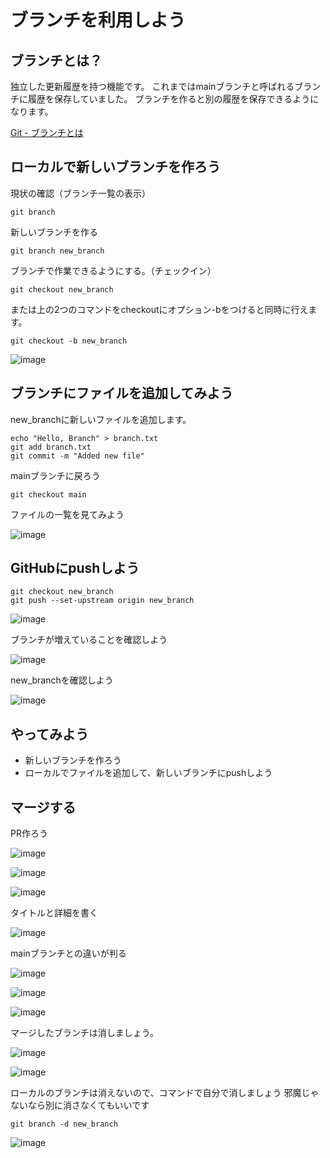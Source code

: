 # ブランチを利用しよう

## ブランチとは？
独立した更新履歴を持つ機能です。
これまではmainブランチと呼ばれるブランチに履歴を保存していました。
ブランチを作ると別の履歴を保存できるようになります。

[Git - ブランチとは](https://git-scm.com/book/ja/v2/Git-%E3%81%AE%E3%83%96%E3%83%A9%E3%83%B3%E3%83%81%E6%A9%9F%E8%83%BD-%E3%83%96%E3%83%A9%E3%83%B3%E3%83%81%E3%81%A8%E3%81%AF)


## ローカルで新しいブランチを作ろう

現状の確認（ブランチ一覧の表示）

```
git branch
```

新しいブランチを作る

```
git branch new_branch
```

ブランチで作業できるようにする。（チェックイン）

```
git checkout new_branch
```

または上の2つのコマンドをcheckoutにオプション-bをつけると同時に行えます。

```
git checkout -b new_branch
```

![image](images/branch01.png)

## ブランチにファイルを追加してみよう
new_branchに新しいファイルを追加します。

```
echo "Hello, Branch" > branch.txt
git add branch.txt
git commit -m "Added new file"
```

mainブランチに戻ろう

```
git checkout main
```

ファイルの一覧を見てみよう


![image](images/branch02.png)

## GitHubにpushしよう

```
git checkout new_branch
git push --set-upstream origin new_branch
```

![image](images/branch03.png)

ブランチが増えていることを確認しよう

![image](images/branch04.png)

new_branchを確認しよう

![image](images/branch05.png)

## やってみよう
- 新しいブランチを作ろう
- ローカルでファイルを追加して、新しいブランチにpushしよう

## マージする

PR作ろう

![image](images/branch06.png)

![image](images/branch07.png)

![image](images/branch08.png)

タイトルと詳細を書く

![image](images/branch09.png)

mainブランチとの違いが判る

![image](images/branch10.png)

![image](images/branch11.png)

![image](images/branch12.png)

マージしたブランチは消しましょう。

![image](images/branch13.png)

![image](images/branch14.png)

ローカルのブランチは消えないので、コマンドで自分で消しましょう
邪魔じゃないなら別に消さなくてもいいです

```
git branch -d new_branch
```

![image](images/branch15.png)
